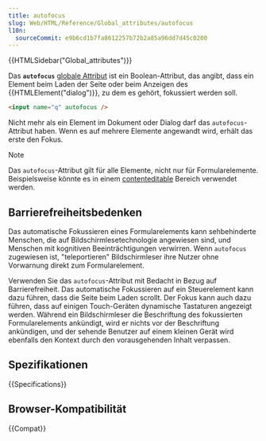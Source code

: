 ```yaml
---
title: autofocus
slug: Web/HTML/Reference/Global_attributes/autofocus
l10n:
  sourceCommit: e9b6cd1b7fa8612257b72b2a85a96dd7d45c0200
---
```


{{HTMLSidebar("Global_attributes")}}

Das **`autofocus`** [globale Attribut](/de/docs/Web/HTML/Reference/Global_attributes) ist ein Boolean-Attribut, das angibt, dass ein Element beim Laden der Seite oder beim Anzeigen des {{HTMLElement("dialog")}}, zu dem es gehört, fokussiert werden soll.

```html
<input name="q" autofocus />
```

Nicht mehr als ein Element im Dokument oder Dialog darf das `autofocus`-Attribut haben. Wenn es auf mehrere Elemente angewandt wird, erhält das erste den Fokus.

> [!NOTE]
> Das `autofocus`-Attribut gilt für alle Elemente, nicht nur für Formularelemente. Beispielsweise könnte es in einem [contenteditable](/de/docs/Web/HTML/Reference/Global_attributes/contenteditable) Bereich verwendet werden.

## Barrierefreiheitsbedenken

Das automatische Fokussieren eines Formularelements kann sehbehinderte Menschen, die auf Bildschirmlesetechnologie angewiesen sind, und Menschen mit kognitiven Beeinträchtigungen verwirren. Wenn `autofocus` zugewiesen ist, "teleportieren" Bildschirmleser ihre Nutzer ohne Vorwarnung direkt zum Formularelement.

Verwenden Sie das `autofocus`-Attribut mit Bedacht in Bezug auf Barrierefreiheit. Das automatische Fokussieren auf ein Steuerelement kann dazu führen, dass die Seite beim Laden scrollt. Der Fokus kann auch dazu führen, dass auf einigen Touch-Geräten dynamische Tastaturen angezeigt werden. Während ein Bildschirmleser die Beschriftung des fokussierten Formularelements ankündigt, wird er nichts vor der Beschriftung ankündigen, und der sehende Benutzer auf einem kleinen Gerät wird ebenfalls den Kontext durch den vorausgehenden Inhalt verpassen.

## Spezifikationen

{{Specifications}}

## Browser-Kompatibilität

{{Compat}}
